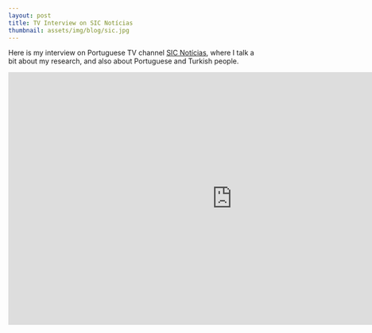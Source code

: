 ```yaml
---
layout: post
title: TV Interview on SIC Notícias
thumbnail: assets/img/blog/sic.jpg
---
```


Here is my interview on Portuguese TV channel [SIC Notícias](https://sicnoticias.pt/desporto/portugal-vai-receber-turquia-2-500-adeptos-turcos-vao-estar-no-estadio-do-dragao/), where I talk a bit about my research, and also about Portuguese and Turkish people.

<iframe width="900" height="510" src="https://www.youtube.com/embed/pFUZpC8GRKk" title="YouTube video player" frameborder="0" allow="accelerometer; autoplay; clipboard-write; encrypted-media; gyroscope; picture-in-picture; web-share" allowfullscreen></iframe>
